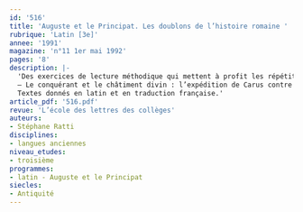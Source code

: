 ```yaml
---
id: '516'
title: 'Auguste et le Principat. Les doublons de l’histoire romaine '
rubrique: 'Latin [3e]'
annee: '1991'
magazine: 'n°11 1er mai 1992'
pages: '8'
description: |-
  'Des exercices de lecture méthodique qui mettent à profit les répétitions que l’on trouve dans l’historiographie romaine…
  – Le conquérant et le châtiment divin : l’expédition de Carus contre les Perses racontée par Eutrope, Festus, Aurélius Victor et dans « L’Histoire d’Auguste ».
  Textes donnés en latin et en traduction française.'
article_pdf: '516.pdf'
revue: 'L’école des lettres des collèges'
auteurs:
- Stéphane Ratti
disciplines:
- langues anciennes
niveau_etudes:
- troisième
programmes:
- latin - Auguste et le Principat
siecles:
- Antiquité
---
```

